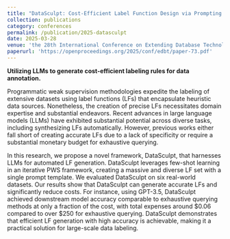 ```yaml
---
title: "DataSculpt: Cost-Efficient Label Function Design via Prompting Large Language Models"
collection: publications
category: conferences
permalink: /publication/2025-datasculpt
date: 2025-03-28
venue: 'the 28th International Conference on Extending Database Technology (EDBT)'
paperurl: 'https://openproceedings.org/2025/conf/edbt/paper-73.pdf'
---
```

**Utilizing LLMs to generate cost-efficient labeling rules for data annotation.**

Programmatic weak supervision methodologies expedite the labeling of extensive datasets using label functions (LFs) that encapsulate heuristic data sources. Nonetheless, the creation of precise
LFs necessitates domain expertise and substantial endeavors. Recent advances in large language models (LLMs) have exhibited
substantial potential across diverse tasks, including synthesizing
LFs automatically. However, previous works either fall short of
creating accurate LFs due to a lack of specificity or require a
substantial monetary budget for exhaustive querying.

In this research, we propose a novel framework, DataSculpt,
that harnesses LLMs for automated LF generation. DataSculpt
leverages few-shot learning in an iterative PWS framework, creating a massive and diverse LF set with a single prompt template.
We evaluated DataSculpt on six real-world datasets. Our results
show that DataSculpt can generate accurate LFs and significantly
reduce costs. For instance, using GPT-3.5, DataSculpt achieved
downstream model accuracy comparable to exhaustive querying
methods at only a fraction of the cost, with total expenses around
$0.06 compared to over $250 for exhaustive querying. DataSculpt
demonstrates that efficient LF generation with high accuracy
is achievable, making it a practical solution for large-scale data
labeling.
